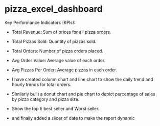 # pizza_excel_dashboard

Key Performance Indicators (KPIs):
- Total Revenue: Sum of prices for all pizza orders.
- Total Pizzas Sold: Quantity of pizzas sold.
- Total Orders: Number of pizza orders placed.
- Avg Order Value: Average value of each order.
- Avg Pizzas Per Order: Average pizzas in each order.

- I  have created column chart and line chart to show the  daily trend and hourly trends for total orders.
-  Similarly built a donut chart and pie chart to depict percentage of sales by pizza category and pizza size.
-   Show the top 5 best seller and Worst seller.
-   and finally added a slicer of date to make the report dynamic  

                    
